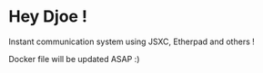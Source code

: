 # Hey Djoe !

Instant communication system using JSXC, Etherpad and others !

Docker file will be updated ASAP :)


